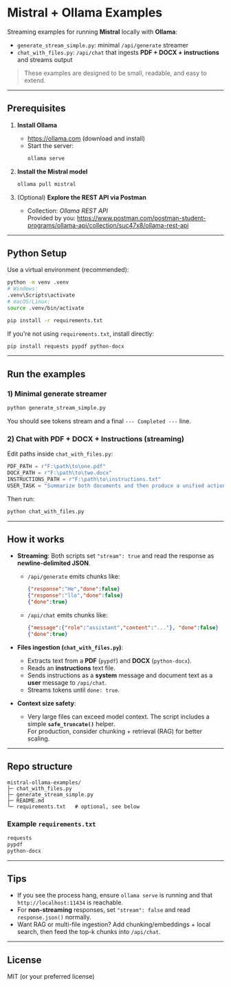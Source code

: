 # Mistral + Ollama Examples

Streaming examples for running **Mistral** locally with **Ollama**:
- `generate_stream_simple.py`: minimal `/api/generate` streamer
- `chat_with_files.py`: `/api/chat` that ingests **PDF + DOCX + instructions** and streams output

> These examples are designed to be small, readable, and easy to extend.

---

## Prerequisites

1. **Install Ollama**
   - https://ollama.com (download and install)
   - Start the server:
     ```bash
     ollama serve
     ```

2. **Install the Mistral model**
   ```bash
   ollama pull mistral
   ```

3. (Optional) **Explore the REST API via Postman**
   - Collection: *Ollama REST API*  
     Provided by you: https://www.postman.com/postman-student-programs/ollama-api/collection/suc47x8/ollama-rest-api

---

## Python Setup

Use a virtual environment (recommended):

```bash
python -m venv .venv
# Windows:
.venv\Scripts\activate
# macOS/Linux:
source .venv/bin/activate

pip install -r requirements.txt
```

If you're not using `requirements.txt`, install directly:
```bash
pip install requests pypdf python-docx
```

---

## Run the examples

### 1) Minimal generate streamer
```bash
python generate_stream_simple.py
```

You should see tokens stream and a final `--- Completed ---` line.

### 2) Chat with PDF + DOCX + Instructions (streaming)
Edit paths inside `chat_with_files.py`:

```python
PDF_PATH = r"F:\path\to\one.pdf"
DOCX_PATH = r"F:\path\to\two.docx"
INSTRUCTIONS_PATH = r"F:\path\to\instructions.txt"
USER_TASK = "Summarize both documents and then produce a unified action plan."
```

Then run:
```bash
python chat_with_files.py
```

---

## How it works

- **Streaming**: Both scripts set `"stream": true` and read the response as **newline-delimited JSON**.  
  - `/api/generate` emits chunks like:
    ```json
    {"response":"He","done":false}
    {"response":"llo","done":false}
    {"done":true}
    ```
  - `/api/chat` emits chunks like:
    ```json
    {"message":{"role":"assistant","content":"..."}, "done":false}
    {"done":true}
    ```

- **Files ingestion (`chat_with_files.py`)**:
  - Extracts text from a **PDF** (`pypdf`) and **DOCX** (`python-docx`).
  - Reads an **instructions** text file.
  - Sends instructions as a **system** message and document text as a **user** message to `/api/chat`.
  - Streams tokens until `done: true`.

- **Context size safety**:
  - Very large files can exceed model context. The script includes a simple **`safe_truncate()`** helper.  
    For production, consider chunking + retrieval (RAG) for better scaling.

---

## Repo structure

```
mistral-ollama-examples/
├─ chat_with_files.py
├─ generate_stream_simple.py
├─ README.md
└─ requirements.txt   # optional, see below
```

### Example `requirements.txt`
```txt
requests
pypdf
python-docx
```

---

## Tips

- If you see the process hang, ensure `ollama serve` is running and that `http://localhost:11434` is reachable.
- For **non-streaming** responses, set `"stream": false` and read `response.json()` normally.
- Want RAG or multi-file ingestion? Add chunking/embeddings + local search, then feed the top-k chunks into `/api/chat`.

---

## License

MIT (or your preferred license)
